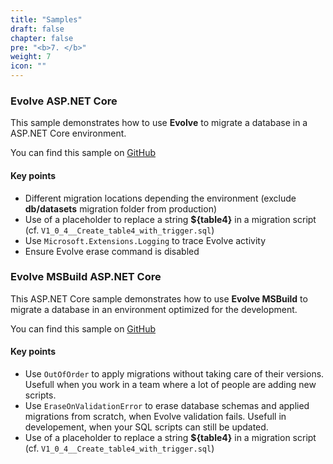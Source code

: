 ```yaml
---
title: "Samples"
draft: false
chapter: false
pre: "<b>7. </b>"
weight: 7
icon: ""
---
```


### Evolve ASP.NET Core

This sample demonstrates how to use **Evolve** to migrate a database in a ASP.NET Core environment.

<i class="fa fa-hand-o-right"></i> You can find this sample on [GitHub](https://github.com/lecaillon/Evolve/tree/master/samples/Evolve/AspNetCoreSample)

#### Key points

- Different migration locations depending the environment (exclude **db/datasets** migration folder from production)
- Use of a placeholder to replace a string **${table4}** in a migration script (cf. `V1_0_4__Create_table4_with_trigger.sql`)
- Use `Microsoft.Extensions.Logging` to trace Evolve activity
- Ensure Evolve erase command is disabled

### Evolve MSBuild ASP.NET Core

This ASP.NET Core sample demonstrates how to use **Evolve MSBuild** to migrate a database in an environment optimized for the development.

<i class="fa fa-hand-o-right"></i> You can find this sample on [GitHub](https://github.com/lecaillon/Evolve/tree/master/samples/Evolve.MSBuild/AspNetCoreSample2)

#### Key points

- Use `OutOfOrder` to apply migrations without taking care of their versions. Usefull when you work in a team where a lot of people are adding new scripts.
- Use `EraseOnValidationError` to erase database schemas and applied migrations from scratch, when Evolve validation fails. Usefull in developement, when your SQL scripts can still be updated.  
- Use of a placeholder to replace a string **${table4}** in a migration script (cf. `V1_0_4__Create_table4_with_trigger.sql`)
